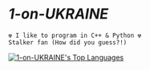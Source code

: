 # *1-on-UKRAINE*
    ☢️ I like to program in C++ & Python ☢️                             
    Stalker fan (How did you guess?!)                                
[![1-on-UKRAINE's Top Languages](https://github-readme-stats.vercel.app/api/top-langs/?username=Vasika-uso&layout=compact&theme=dark)](https://github.com/Vasika-uso/github-readme-stats)     

